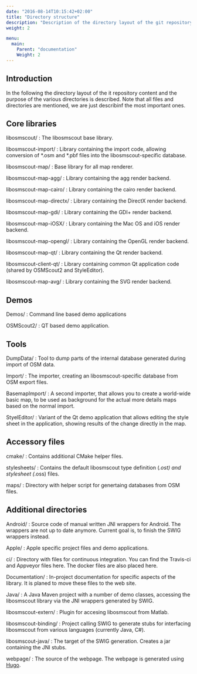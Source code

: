 ```yaml
---
date: "2016-08-14T10:15:42+02:00"
title: "Directory structure"
description: "Description of the directory layout of the git repository"
weight: 2

menu:
  main:
    Parent: "documentation"
    Weight: 2
---
```


## Introduction

In the following the directory layout of the it repository content and the
purpose of the various directories is described. Note that all files and
directories are mentioned, we are just describinf the most important ones.

## Core libraries

libosmscout/
: The libosmscout base library.

libosmscout-import/
: Library containing the import code, allowing conversion of *.osm and *.pbf
files into the libosmscout-specific database.

libosmscout-map/
: Base library for all map renderer.

libosmscout-map-agg/
: Library containing the agg render backend.

libosmscout-map-cairo/
: Library containing the cairo render backend.

libosmscout-map-directx/
: Library containing the DirectX render backend.

libosmscout-map-gdi/
: Library containing the GDI+ render backend.

libosmscout-map-iOSX/
: Library containing the Mac OS and iOS render backend.

libosmscout-map-opengl/
: Library containing the OpenGL render backend.

libosmscout-map-qt/
: Library containing the Qt render backend.

libosmscout-client-qt/
: Library containing common Qt application code (shared by OSMScout2 and
  StyleEditor).

libosmscout-map-avg/
: Library containing the SVG render backend.

## Demos

Demos/
: Command line based demo applications

OSMScout2/
: QT based demo application.

## Tools

DumpData/
: Tool to dump parts of the internal database generated during import of OSM
  data.
  
Import/
: The importer, creating an libosmscout-specific database from OSM export files.

BasemapImport/
: A second importer, that allows you to create a world-wide basic map, to be used
  as background for the actual more details maps based on the normal import.

StyelEditor/
: Variant of the Qt demo application that allows editing the style sheet in the
  application, showing results of the change directly in the map.

## Accessory files

cmake/
: Contains additional CMake helper files.

stylesheets/
: Contains the default libosmscout type definition (*.ost) and stylesheet
  (*.oss) files.
  
maps/
: Directory with helper script for genertaing databases from OSM files.

## Additional directories

Android/
: Source code of manual written JNI wrappers for Android. The wrappers
  are not up to date anymore. Current goal is, to finish the SWIG wrappers
  instead.
    
Apple/
: Apple specific project files and demo applications.

ci/
: Directory with files for continuous integration. You can find the Travis-ci
  and Appveyor files here. The docker files are also placed here.
  
Documentation/
: In-project documentation for specific aspects of the library. It is planed to
  move these files to the web site.
  
Java/
: A Java Maven project with a number of demo classes, accessing the libosmscout
  library via the JNI wrappers generated by SWIG.
  
libosmscout-extern/
: Plugin for accesing libosmscout from Matlab.

libosmscout-binding/
: Project calling SWIG to generate stubs for interfacing libosmscout from
  various languages (currently Java, C#).

libosmscout-java/
: The target of the SWIG generation. Creates a jar containing the JNI stubs.

webpage/
: The source of the webpage. The webpage is generated using
  [Hugo](https://gohugo.io/).
